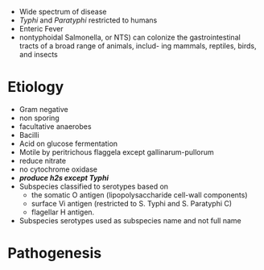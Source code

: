 * Wide spectrum of disease
* *Typhi* and *Paratyphi* restricted to humans
* Enteric Fever
* nontyphoidal Salmonella, or NTS) can colonize the gastrointestinal tracts of a broad range of animals, includ- ing mammals, reptiles, birds, and insects
# Etiology
* Gram negative 
* non sporing
* facultative anaerobes
* Bacilli
* Acid on glucose fermentation
* Motile by peritrichous flaggela except gallinarum-pullorum
* reduce nitrate
* no cytochrome oxidase
* ***produce h2s except Typhi***
* Subspecies classified to serotypes based on 
	* the somatic O antigen (lipopolysaccharide cell-wall components)
	* surface Vi antigen (restricted to S. Typhi and S. Paratyphi C)
	* flagellar H antigen.
* Subspecies serotypes used as subspecies name and not full name
# Pathogenesis

